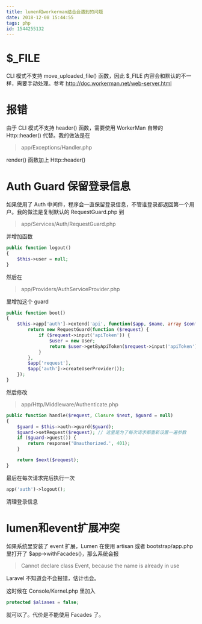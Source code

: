 ```yaml
---
title: lumen和workerman结合会遇到的问题
date: 2018-12-08 15:44:55
tags: php
id: 1544255132
---
```

# $_FILE
CLI 模式不支持 move_uploaded_file() 函数，因此 $_FILE 内容会和默认的不一样，需要手动处理。参考 http://doc.workerman.net/web-server.html

# 报错
由于 CLI 模式不支持 header() 函数，需要使用 WorkerMan 自带的 Http::header() 代替。我的做法是在
> app/Exceptions/Handler.php

render() 函数加上 Http::header()

# Auth Guard 保留登录信息
如果使用了 Auth 中间件，程序会一直保留登录信息，不管谁登录都返回第一个用户。我的做法是复制默认的 RequestGuard.php 到
> app/Services/Auth/RequestGuard.php

并增加函数
```php
public function logout()
{
    $this->user = null;
}
```

然后在
> app/Providers/AuthServiceProvider.php

里增加这个 guard
```php
public function boot()
{
    $this->app['auth']->extend('api', function($app, $name, array $config) {
        return new RequestGuard(function ($request) {
            if ($request->input('apiToken')) {
                $user = new User;
                return $user->getByApiToken($request->input('apiToken'));
            }
        },
        $app['request'],
        $app['auth']->createUserProvider());
    });
}
```

然后修改
> app/Http/Middleware/Authenticate.php

```php
public function handle($request, Closure $next, $guard = null)
{
    $guard = $this->auth->guard($guard);
    $guard->setRequest($request); // 这里是为了每次请求都重新设置一遍参数
    if ($guard->guest()) {
        return response('Unauthorized.', 401);
    }

    return $next($request);
}
```

最后在每次请求完后执行一次
```php
app('auth')->logout();
```
清理登录信息

# lumen和event扩展冲突
如果系统里安装了 event 扩展，Lumen 在使用 artisan 或者 bootstrap/app.php 里打开了 $app->withFacades()，那么系统会报

> Cannot declare class Event, because the name is already in use

Laravel 不知道会不会报错，估计也会。

这时候在 Console/Kernel.php 里加入
```php
protected $aliases = false;
```
就可以了。代价是不能使用 Facades 了。
